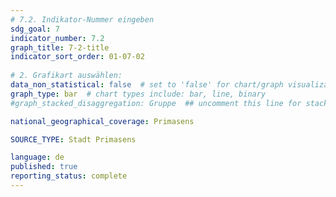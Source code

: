 ```yaml
---
# 7.2. Indikator-Nummer eingeben 
sdg_goal: 7 
indicator_number: 7.2
graph_title: 7-2-title
indicator_sort_order: 01-07-02
 
# 2. Grafikart auswählen: 
data_non_statistical: false  # set to 'false' for chart/graph visualization 
graph_type: bar  # chart types include: bar, line, binary 
#graph_stacked_disaggregation: Gruppe  ## uncomment this line for stacked bars. Replace 'Geschlecht' with the field of aggregation. 

national_geographical_coverage: Primasens

SOURCE_TYPE: Stadt Primasens

language: de   
published: true 
reporting_status: complete
---
```

